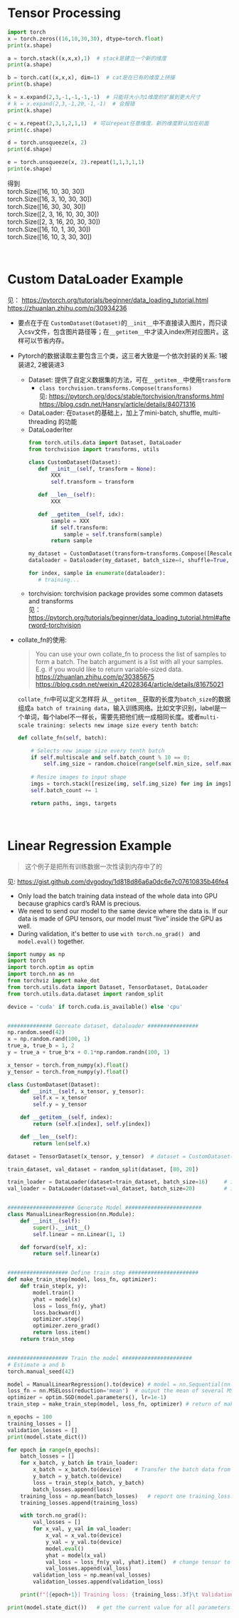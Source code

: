 # Tensor Processing
```python
import torch
x = torch.zeros((16,10,30,30), dtype=torch.float)
print(x.shape)

a = torch.stack((x,x,x),1)  # stack是建立一个新的维度
print(a.shape)

b = torch.cat((x,x,x), dim=1)  # cat是在已有的维度上拼接
print(b.shape)

k = x.expand(2,3,-1,-1,-1,-1)  # 只能将大小为1维度的扩展到更大尺寸
# k = x.expand(2,3,-1,20,-1,-1)  # 会报错
print(k.shape)

c = x.repeat(2,3,1,2,1,1)  # 可以repeat任意维度，新的维度默认加在前面
print(c.shape)

d = torch.unsqueeze(x, 2)
print(d.shape)

e = torch.unsqueeze(x, 2).repeat(1,1,3,1,1)
print(e.shape)
```
得到  
torch.Size([16, 10, 30, 30])  
torch.Size([16, 3, 10, 30, 30])  
torch.Size([16, 30, 30, 30])  
torch.Size([2, 3, 16, 10, 30, 30])  
torch.Size([2, 3, 16, 20, 30, 30])  
torch.Size([16, 10, 1, 30, 30])  
torch.Size([16, 10, 3, 30, 30])  

<br>

# Custom DataLoader Example
见： https://pytorch.org/tutorials/beginner/data_loading_tutorial.html  
https://zhuanlan.zhihu.com/p/30934236  
* 要点在于在 `CustomDataset(Dataset)`的`__init__`中不直接读入图片，而只读入csv文件，包含图片路径等；在`__getitem__`中才读入index所对应图片。这样可以节省内存。  
* Pytorch的数据读取主要包含三个类，这三者大致是一个依次封装的关系: 1被装进2, 2被装进3
    * Dataset: 提供了自定义数据集的方法，可在`__getitem__`中使用`transform`
      * `class torchvision.transforms.Compose(transforms)`  
      见: https://pytorch.org/docs/stable/torchvision/transforms.html  
      https://blog.csdn.net/Hansry/article/details/84071316
    * DataLoader: 在`Dataset`的基础上，加上了mini-batch, shuffle, multi-threading 的功能
    * DataLoaderIter
      ```python
      from torch.utils.data import Dataset, DataLoader
      from torchvision import transforms, utils

      class CustomDataset(Dataset):
         def __init__(self, transform = None):
             XXX
             self.transform = transform

         def __len__(self):
             XXX

         def __getitem__(self, idx):
             sample = XXX
             if self.transform:
                 sample = self.transform(sample)
             return sample

      my_dataset = CustomDataset(transform=transforms.Compose([Rescale(256), RandomCrop(224), ToTensor()]))
      dataloader = Dataloader(my_dataset, batch_size=4, shuffle=True, num_workers=4)

      for index, sample in enumerate(dataloader):
         # training...
      ```
    * torchvision: torchvision package provides some common datasets and transforms  
    见： https://pytorch.org/tutorials/beginner/data_loading_tutorial.html#afterword-torchvision
* collate_fn的使用:
   > You can use your own collate_fn to process the list of samples to form a batch. The batch argument is a list with all your samples. E.g. if you would like to return variable-sized data.  
   > https://zhuanlan.zhihu.com/p/30385675  
   > https://blog.csdn.net/weixin_42028364/article/details/81675021  
   
   `collate_fn`中可以定义怎样将 从`__getitem__`获取的长度为`batch_size`的数据 组成`a batch of training data`，输入训练网络。比如文字识别，label是一个单词，每个label不一样长，需要先把他们统一成相同长度。或者`multi-scale training: selects new image size every tenth batch`:
   ```python
   def collate_fn(self, batch):
   
       # Selects new image size every tenth batch
       if self.multiscale and self.batch_count % 10 == 0:
           self.img_size = random.choice(range(self.min_size, self.max_size + 1, 32))
     
       # Resize images to input shape
       imgs = torch.stack([resize(img, self.img_size) for img in imgs])
       self.batch_count += 1
  
       return paths, imgs, targets
   ```

<br>

# Linear Regression Example
> 这个例子是把所有训练数据一次性读到内存中了的  

见: https://gist.github.com/dvgodoy/1d818d86a6a0dc6e7c07610835b46fe4 
* Only load the batch training data instead of the whole data into GPU because graphics card’s RAM is precious.
* We need to send our model to the same device where the data is. If our data is made of GPU tensors, our model must “live” inside the GPU as well.
* During validation, it's better to use `with torch.no_grad() ` and `model.eval()` together.

```python
import numpy as np
import torch
import torch.optim as optim
import torch.nn as nn
from torchviz import make_dot
from torch.utils.data import Dataset, TensorDataset, DataLoader
from torch.utils.data.dataset import random_split

device = 'cuda' if torch.cuda.is_available() else 'cpu'


############## Genreate dataset, dataloader ################
np.random.seed(42)
x = np.random.rand(100, 1)
true_a, true_b = 1, 2
y = true_a + true_b*x + 0.1*np.random.randn(100, 1)

x_tensor = torch.from_numpy(x).float()
y_tensor = torch.from_numpy(y).float()

class CustomDataset(Dataset):
    def __init__(self, x_tensor, y_tensor):
        self.x = x_tensor
        self.y = y_tensor

    def __getitem__(self, index):
        return (self.x[index], self.y[index])

    def __len__(self):
        return len(self.x)

dataset = TensorDataset(x_tensor, y_tensor)  # dataset = CustomDataset(x_tensor, y_tensor)

train_dataset, val_dataset = random_split(dataset, [80, 20])

train_loader = DataLoader(dataset=train_dataset, batch_size=16)     # it is on CPU
val_loader = DataLoader(dataset=val_dataset, batch_size=20)         # it is on CPU


##################### Generate Model ########################
class ManualLinearRegression(nn.Module):
    def __init__(self):
        super().__init__()
        self.linear = nn.Linear(1, 1)

    def forward(self, x):
        return self.linear(x)


################### Define train step ######################
def make_train_step(model, loss_fn, optimizer):
    def train_step(x, y):
        model.train()
        yhat = model(x)
        loss = loss_fn(y, yhat)
        loss.backward()
        optimizer.step()
        optimizer.zero_grad()
        return loss.item()
    return train_step


################### Train the model ######################
# Estimate a and b
torch.manual_seed(42)

model = ManualLinearRegression().to(device) # model = nn.Sequential(nn.Linear(1, 1)).to(device)
loss_fn = nn.MSELoss(reduction='mean')  # output the mean of several MSEloss
optimizer = optim.SGD(model.parameters(), lr=1e-1)
train_step = make_train_step(model, loss_fn, optimizer) # return of make_train_step is a function 

n_epochs = 100
training_losses = []
validation_losses = []
print(model.state_dict())

for epoch in range(n_epochs):
    batch_losses = []
    for x_batch, y_batch in train_loader:
        x_batch = x_batch.to(device)    # Transfer the batch data from CPU to device
        y_batch = y_batch.to(device)
        loss = train_step(x_batch, y_batch)
        batch_losses.append(loss)
    training_loss = np.mean(batch_losses)   # report one training_loss per epoch
    training_losses.append(training_loss)

    with torch.no_grad():
        val_losses = []
        for x_val, y_val in val_loader:
            x_val = x_val.to(device)
            y_val = y_val.to(device)
            model.eval()
            yhat = model(x_val)
            val_loss = loss_fn(y_val, yhat).item()  # change tensor to python type
            val_losses.append(val_loss)
        validation_loss = np.mean(val_losses)
        validation_losses.append(validation_loss)

    print(f"[{epoch+1}] Training loss: {training_loss:.3f}\t Validation loss: {validation_loss:.3f}")

print(model.state_dict())   # get the current value for all parameters
```
